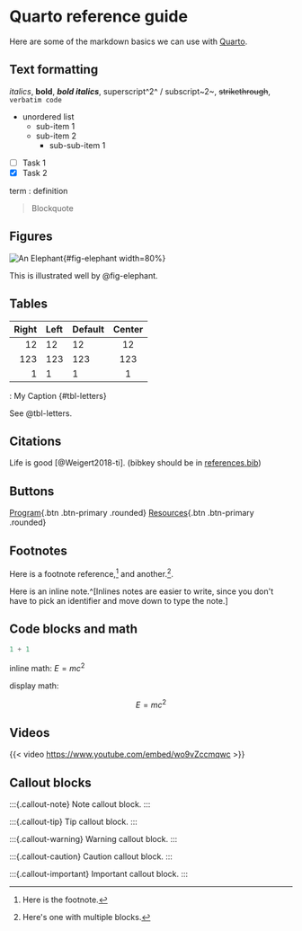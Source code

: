 # Quarto reference guide

Here are some of the markdown basics we can use with [Quarto](https://quarto.org/docs/authoring/markdown-basics.html).

## Text formatting

*italics*, **bold**, ***bold italics***, superscript^2^ / subscript~2~, ~~strikethrough~~, `verbatim code`

* unordered list
  + sub-item 1
  + sub-item 2
    - sub-sub-item 1

- [ ] Task 1
- [x] Task 2

term
: definition

> Blockquote

## Figures

![An Elephant](https://quarto.org/docs/authoring/elephant.png){#fig-elephant width=80%}

This is illustrated well by @fig-elephant.

## Tables

| Right | Left | Default | Center |
|------:|:-----|---------|:------:|
|   12  |  12  |    12   |    12  |
|  123  |  123 |   123   |   123  |
|    1  |    1 |     1   |     1  |

: My Caption {#tbl-letters}

See @tbl-letters.

## Citations

Life is good [@Weigert2018-ti]. (bibkey should be in [references.bib](references.bib))

## Buttons

[Program](../program.md){.btn .btn-primary .rounded}
[Resources](../resources.md){.btn .btn-primary .rounded}

## Footnotes

Here is a footnote reference,[^1] and another.[^longnote].

Here is an inline note.^[Inlines notes are easier to write, since you don't have to pick an identifier and move down to type the note.]

[^1]: Here is the footnote.

[^longnote]: Here's one with multiple blocks.

## Code blocks and math

```python
1 + 1
```

inline math: $E = mc^{2}$

display math:

$$E = mc^{2}$$

## Videos

{{< video https://www.youtube.com/embed/wo9vZccmqwc >}}

## Callout blocks

:::{.callout-note}
Note callout block.
:::

:::{.callout-tip}
Tip callout block.
:::

:::{.callout-warning}
Warning callout block.
:::

:::{.callout-caution}
Caution callout block.
:::

:::{.callout-important}
Important callout block.
:::

